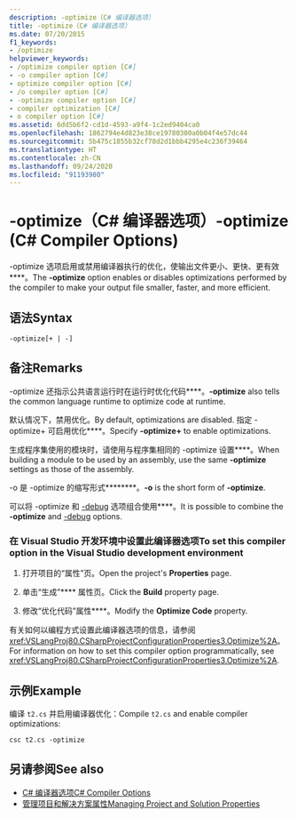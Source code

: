 ```yaml
---
description: -optimize（C# 编译器选项）
title: -optimize（C# 编译器选项）
ms.date: 07/20/2015
f1_keywords:
- /optimize
helpviewer_keywords:
- /optimize compiler option [C#]
- -o compiler option [C#]
- optimize compiler option [C#]
- /o compiler option [C#]
- -optimize compiler option [C#]
- compiler optimization [C#]
- o compiler option [C#]
ms.assetid: 6dd5b6f2-cd1d-4593-a9f4-1c2ed9404ca0
ms.openlocfilehash: 1862794e4d823e38ce19780300a0b04f4e57dc44
ms.sourcegitcommit: 5b475c1855b32cf78d2d1bbb4295e4c236f39464
ms.translationtype: HT
ms.contentlocale: zh-CN
ms.lasthandoff: 09/24/2020
ms.locfileid: "91193980"
---
```

# <a name="-optimize-c-compiler-options"></a><span data-ttu-id="d7052-103">-optimize（C# 编译器选项）</span><span class="sxs-lookup"><span data-stu-id="d7052-103">-optimize (C# Compiler Options)</span></span>

<span data-ttu-id="d7052-104">-optimize 选项启用或禁用编译器执行的优化，使输出文件更小、更快、更有效\*\*\*\*。</span><span class="sxs-lookup"><span data-stu-id="d7052-104">The **-optimize** option enables or disables optimizations performed by the compiler to make your output file smaller, faster, and more efficient.</span></span>  
  
## <a name="syntax"></a><span data-ttu-id="d7052-105">语法</span><span class="sxs-lookup"><span data-stu-id="d7052-105">Syntax</span></span>  
  
```console  
-optimize[+ | -]  
```  
  
## <a name="remarks"></a><span data-ttu-id="d7052-106">备注</span><span class="sxs-lookup"><span data-stu-id="d7052-106">Remarks</span></span>  

 <span data-ttu-id="d7052-107">-optimize 还指示公共语言运行时在运行时优化代码\*\*\*\*。</span><span class="sxs-lookup"><span data-stu-id="d7052-107">**-optimize** also tells the common language runtime to optimize code at runtime.</span></span>  
  
 <span data-ttu-id="d7052-108">默认情况下，禁用优化。</span><span class="sxs-lookup"><span data-stu-id="d7052-108">By default, optimizations are disabled.</span></span> <span data-ttu-id="d7052-109">指定 -optimize+ 可启用优化\*\*\*\*。</span><span class="sxs-lookup"><span data-stu-id="d7052-109">Specify **-optimize+** to enable optimizations.</span></span>  
  
 <span data-ttu-id="d7052-110">生成程序集使用的模块时，请使用与程序集相同的 -optimize 设置\*\*\*\*。</span><span class="sxs-lookup"><span data-stu-id="d7052-110">When building a module to be used by an assembly, use the same **-optimize** settings as those of the assembly.</span></span>  
  
 <span data-ttu-id="d7052-111">-o 是 -optimize 的缩写形式\*\*\*\*\*\*\*\*。</span><span class="sxs-lookup"><span data-stu-id="d7052-111">**-o** is the short form of **-optimize**.</span></span>  
  
 <span data-ttu-id="d7052-112">可以将 -optimize 和 [-debug](./debug-compiler-option.md) 选项组合使用\*\*\*\*。</span><span class="sxs-lookup"><span data-stu-id="d7052-112">It is possible to combine the **-optimize** and [-debug](./debug-compiler-option.md) options.</span></span>  
  
### <a name="to-set-this-compiler-option-in-the-visual-studio-development-environment"></a><span data-ttu-id="d7052-113">在 Visual Studio 开发环境中设置此编译器选项</span><span class="sxs-lookup"><span data-stu-id="d7052-113">To set this compiler option in the Visual Studio development environment</span></span>  
  
1. <span data-ttu-id="d7052-114">打开项目的“属性”页。</span><span class="sxs-lookup"><span data-stu-id="d7052-114">Open the project's **Properties** page.</span></span>  
  
2. <span data-ttu-id="d7052-115">单击“生成”\*\*\*\* 属性页。</span><span class="sxs-lookup"><span data-stu-id="d7052-115">Click the **Build** property page.</span></span>  
  
3. <span data-ttu-id="d7052-116">修改“优化代码”属性\*\*\*\*。</span><span class="sxs-lookup"><span data-stu-id="d7052-116">Modify the **Optimize Code** property.</span></span>  
  
 <span data-ttu-id="d7052-117">有关如何以编程方式设置此编译器选项的信息，请参阅 <xref:VSLangProj80.CSharpProjectConfigurationProperties3.Optimize%2A>。</span><span class="sxs-lookup"><span data-stu-id="d7052-117">For information on how to set this compiler option programmatically, see <xref:VSLangProj80.CSharpProjectConfigurationProperties3.Optimize%2A>.</span></span>  
  
## <a name="example"></a><span data-ttu-id="d7052-118">示例</span><span class="sxs-lookup"><span data-stu-id="d7052-118">Example</span></span>  

 <span data-ttu-id="d7052-119">编译 `t2.cs` 并启用编译器优化：</span><span class="sxs-lookup"><span data-stu-id="d7052-119">Compile `t2.cs` and enable compiler optimizations:</span></span>  
  
```console  
csc t2.cs -optimize  
```  
  
## <a name="see-also"></a><span data-ttu-id="d7052-120">另请参阅</span><span class="sxs-lookup"><span data-stu-id="d7052-120">See also</span></span>

- [<span data-ttu-id="d7052-121">C# 编译器选项</span><span class="sxs-lookup"><span data-stu-id="d7052-121">C# Compiler Options</span></span>](./index.md)
- [<span data-ttu-id="d7052-122">管理项目和解决方案属性</span><span class="sxs-lookup"><span data-stu-id="d7052-122">Managing Project and Solution Properties</span></span>](/visualstudio/ide/managing-project-and-solution-properties)
